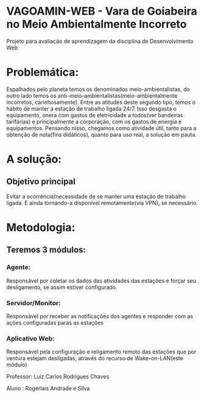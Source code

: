 # VAGOAMIN-WEB - Vara de Goiabeira no Meio Ambientalmente Incorreto

Projeto para avaliação de aprendizagem da disciplina de Desenvolvimento Web

# Problemática:
Espalhados pelo planeta temos os denominados meio-ambientalistas, do outro lado temos os anti-meio-ambientalistas(meio-ambientalmente incorretos, carinhosamente). Entre as atitudes deste segundo tipo, temos o hábito de manter a estação de trabalho ligada 24/7. Isso desgasta o equipamento, onera com gastos de eletricidade a todos(ver bandeiras tarifárias) e principalmente a corporação, com os gastos de energia e equipamentos.
Pensando nisso, chegamos como atividade útil, tanto para a obtenção de nota(fins didáticos), quanto para uso real, a solução em pauta.

# A solução:
## Objetivo principal
Evitar a ocorrência/necessidade de se manter uma estação de trabalho ligada. E ainda tornando-a disponível remotamente(via VPN), se necessário.

# Metodologia:
## Teremos 3 módulos:
### Agente:
Responsável por coletar os dados das atividades das estações e forçar seu desligamento, se assim estiver configurado.
### Servidor/Monitor:
Responsável por receber as notificações dos agentes e responder com as ações configuradas paras as estações
### Aplicativo Web:
Responsável pela configuração e religamento remoto das estações que por ventura estejam desligadas, através do recurso de Wake-on-LAN(este módulo)




Professor: Luiz Carlos Rodrigues Chaves

Aluno    : Rogerlais Andrade e Silva
